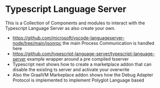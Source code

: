 # Typescript Language Server
This is a Collection of Components and modules to interact with the Typescript Language Server as also create your own.

- https://github.com/microsoft/vscode-languageserver-node/tree/main/jsonrpc the main Process Communication is handled here
- https://github.com/typescript-language-server/typescript-language-server example wrapper around a pre compiled tsserver
- Typescript next shows how to create a marketplace addon that can disable the existing ts server and activate your overwrite
- Also the GraalVM Markeplace addon shows how the Debug Adapter Protocol is implemented to implement Polyglot Language based

